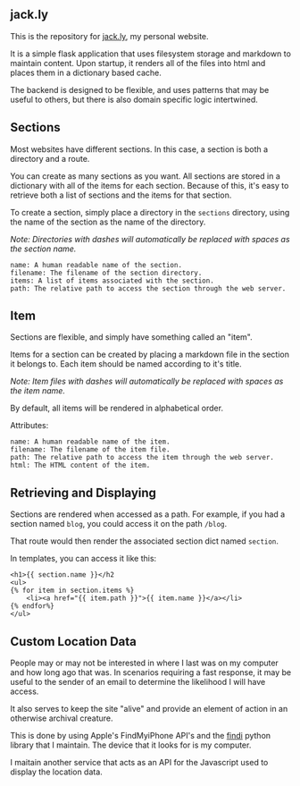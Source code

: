 ## jack.ly

This is the repository for [jack.ly](http://jack.ly), my personal website.

It is a simple flask application that uses filesystem storage and
markdown to maintain content. Upon startup, it renders all of the
files into html and places them in a dictionary based cache.

The backend is designed to be flexible, and uses patterns that may be
useful to others, but there is also domain specific logic intertwined.

## Sections

Most websites have different sections. In this case, a section
is both a directory and a route.

You can create as many sections as you want. All sections are stored
in a dictionary with all of the items for each section. Because of this,
it's easy to retrieve both a list of sections and the items for that
section.

To create a section, simply place a directory in the `sections` directory,
using the name of the section as the name of the directory.

*Note: Directories with dashes will automatically be replaced with spaces
as the section name.*

    name: A human readable name of the section.
    filename: The filename of the section directory.
    items: A list of items associated with the section.
    path: The relative path to access the section through the web server.


## Item

Sections are flexible, and simply have something called an "item".

Items for a section can be created by placing a markdown file in the
section it belongs to. Each item should be named according to it's title.

*Note: Item files with dashes will automatically be replaced with spaces
as the item name.*

By default, all items will be rendered in alphabetical order.

Attributes:

    name: A human readable name of the item.
    filename: The filename of the item file.
    path: The relative path to access the item through the web server.
    html: The HTML content of the item.

## Retrieving and Displaying

Sections are rendered when accessed as a path. For example, if you had
a section named `blog`, you could access it on the path `/blog`.

That route would then render the associated section dict named `section`.

In templates, you can access it like this:

    <h1>{{ section.name }}</h2
    <ul>
    {% for item in section.items %}
        <li><a href="{{ item.path }}">{{ item.name }}</a></li>
    {% endfor%}
    </ul>

## Custom Location Data

People may or may not be interested in where I last was on my computer
and how long ago that was. In scenarios requiring a fast response, it
may be useful to the sender of an email to determine the likelihood I
will have access.

It also serves to keep the site "alive" and provide an element of
action in an otherwise archival creature.

This is done by using Apple's FindMyiPhone API's and the [findi](https://github.com/pearkes/findi) python
library that I maintain. The device that it looks for is my computer.

I maitain another service that acts as an API for the Javascript used to
display the location data.

